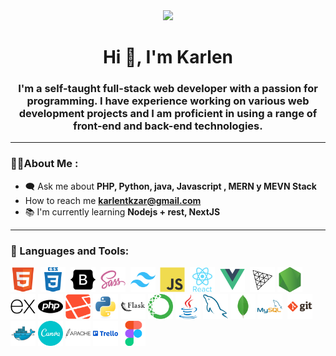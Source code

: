 <div id="header" align="center">
  <img src="https://media.giphy.com/media/xT9IgzoKnwFNmISR8I/giphy.gif" width="200" />
  <h1 align="center">Hi 👋, I'm Karlen</h1>
  <h3 align="center"> I'm a self-taught full-stack web developer with a passion for programming. I have experience working on various web development projects and I am proficient in using a range of front-end and back-end technologies.</h3>
</div>

---
### 👨‍💻About Me :
- 🗨️ Ask me about **PHP, Python, java, Javascript , MERN y MEVN Stack**
- How to reach me **karlentkzar@gmail.com**
- 📚 I'm currently learning **Nodejs + rest, NextJS**

---

 <div align="left">
    <h3>🔨 Languages and Tools:</h3>
    <div>
        <img src="https://github.com/devicons/devicon/blob/master/icons/html5/html5-original.svg" title="HTML5" alt="HTML" width="40" height="40"/>&nbsp;
        <img src="https://github.com/devicons/devicon/blob/master/icons/css3/css3-plain-wordmark.svg"  title="CSS3" alt="CSS" width="40" height="40"/>&nbsp;
        <img src="https://github.com/devicons/devicon/blob/master/icons/bootstrap/bootstrap-plain.svg" title="Bootstrap" alt="Bootstrap" width="40" height="40"/>&nbsp;
        <img src="https://github.com/devicons/devicon/blob/master/icons/sass/sass-original.svg" title="Sass" alt="Sass" width="40" height="40"/>&nbsp;
        <img src="https://github.com/devicons/devicon/blob/master/icons/tailwindcss/tailwindcss-plain.svg" title="tailwindcss" alt="tailwindcss" width="40" height="40"/>&nbsp;
        <img src="https://github.com/devicons/devicon/blob/master/icons/javascript/javascript-original.svg" title="JavaScript" alt="JavaScript" width="40" height="40"/>&nbsp;
        <img src="https://github.com/devicons/devicon/blob/master/icons/react/react-original-wordmark.svg" title="React" alt="React" width="40" height="40"/>&nbsp;
        <img src="https://github.com/devicons/devicon/blob/master/icons/vuejs/vuejs-original.svg" title="Vue" alt="Vue" width="40" height="40"/>&nbsp;
        <img src="https://github.com/devicons/devicon/blob/master/icons/threejs/threejs-original.svg" title="ThreeJS" **alt="ThreeJS" width="40" height="40"/>
        <img src="https://github.com/devicons/devicon/blob/master/icons/nodejs/nodejs-original.svg" title="NodeJS" **alt="NodeJS" width="40" height="40"/>
        <img src="https://github.com/devicons/devicon/blob/master/icons/express/express-original.svg" title="Express" **alt="Express" width="40" height="40"/>
        <img src="https://github.com/devicons/devicon/blob/master/icons/php/php-plain.svg" title="Git" **alt="PHP" width="40" height="40"/>
        <img src="https://github.com/devicons/devicon/blob/master/icons/laravel/laravel-plain.svg" title="Git" **alt="Laravel" width="40" height="40"/>
        <img src="https://github.com/devicons/devicon/blob/master/icons/python/python-original.svg" title="Git" **alt="Python" width="40" height="40"/>
      <img src="https://github.com/devicons/devicon/blob/master/icons/flask/flask-original-wordmark.svg" title="flask" **alt="flask" width="40" height="40"/>
       <img src="https://github.com/devicons/devicon/blob/master/icons/anaconda/anaconda-original.svg" title="anaconda" **alt="anaconda" width="40" height="40"/>
      <img src="https://github.com/devicons/devicon/blob/master/icons/java/java-original.svg" title="java" **alt="java" width="40" height="40"/>
        <img src="https://github.com/devicons/devicon/blob/master/icons/mysql/mysql-plain.svg" title="Mysql" **alt="Mysql" width="40" height="40"/>
        <img src="https://github.com/devicons/devicon/blob/master/icons/mongodb/mongodb-original.svg" title="MongoDB" **alt="MongoDB" width="40" height="40"/>
        <img src="https://github.com/devicons/devicon/blob/master/icons/mysql/mysql-original-wordmark.svg" title="MySQL"  alt="MySQL" width="40" height="40"/>&nbsp;
        <img src="https://github.com/devicons/devicon/blob/master/icons/git/git-original-wordmark.svg" title="Git" **alt="Git" width="40" height="40"/>
       <img src="https://github.com/devicons/devicon/blob/master/icons/docker/docker-original.svg" title="docker" **alt="docker" width="40" height="40"/>
      <img src="https://github.com/devicons/devicon/blob/master/icons/canva/canva-original.svg" title="canva" **alt="canva" width="40" height="40"/>
      <img src="https://github.com/devicons/devicon/blob/master/icons/apache/apache-line-wordmark.svg" title="apache" **alt="apache" width="40" height="40"/>
      <img src="https://github.com/devicons/devicon/blob/master/icons/trello/trello-plain-wordmark.svg" title="trello" **alt="trello" width="40" height="40"/>
      <img src="https://github.com/devicons/devicon/blob/master/icons/figma/figma-original.svg" title="figma" **alt="figma" width="40" height="40"/>
      </div>
      </div>
